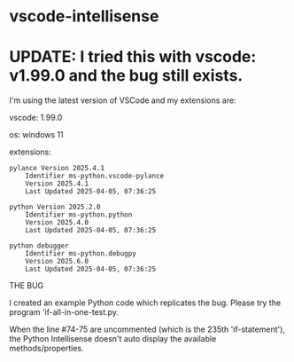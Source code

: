 # vscode-intellisense
# UPDATE: I tried this with vscode: v1.99.0 and the bug still exists.

I'm using the latest version of VSCode and my extensions are:

vscode: 1.99.0

os: windows 11

extensions:

    pylance Version 2025.4.1
        Identifier ms-python.vscode-pylance
        Version 2025.4.1
        Last Updated 2025-04-05, 07:36:25
    
    python Version 2025.2.0
        Identifier ms-python.python
        Version 2025.4.0
        Last Updated 2025-04-05, 07:36:25
    
    python debugger
        Identifier ms-python.debugpy
        Version 2025.6.0
        Last Updated 2025-04-05, 07:36:25
        
THE BUG

I created an example Python code which replicates the bug.  Please try the program 'if-all-in-one-test.py.

When the line #74-75 are uncommented (which is the 235th 'if-statement'), the Python Intellisense doesn't auto display the available methods/properties.

